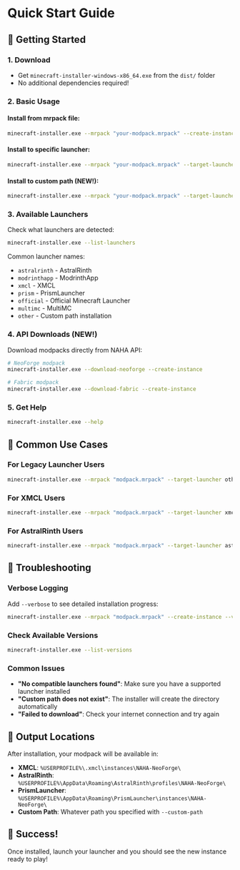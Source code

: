 # Quick Start Guide

## 🚀 Getting Started

### 1. Download

- Get `minecraft-installer-windows-x86_64.exe` from the `dist/` folder
- No additional dependencies required!

### 2. Basic Usage

#### Install from mrpack file:

```bash
minecraft-installer.exe --mrpack "your-modpack.mrpack" --create-instance
```

#### Install to specific launcher:

```bash
minecraft-installer.exe --mrpack "your-modpack.mrpack" --target-launcher xmcl --create-instance
```

#### Install to custom path (NEW!):

```bash
minecraft-installer.exe --mrpack "your-modpack.mrpack" --target-launcher other --custom-path "C:\Games\Minecraft" --create-instance
```

### 3. Available Launchers

Check what launchers are detected:

```bash
minecraft-installer.exe --list-launchers
```

Common launcher names:

- `astralrinth` - AstralRinth
- `modrinthapp` - ModrinthApp
- `xmcl` - XMCL
- `prism` - PrismLauncher
- `official` - Official Minecraft Launcher
- `multimc` - MultiMC
- `other` - Custom path installation

### 4. API Downloads (NEW!)

Download modpacks directly from NAHA API:

```bash
# NeoForge modpack
minecraft-installer.exe --download-neoforge --create-instance

# Fabric modpack
minecraft-installer.exe --download-fabric --create-instance
```

### 5. Get Help

```bash
minecraft-installer.exe --help
```

## 🎯 Common Use Cases

### For Legacy Launcher Users

```bash
minecraft-installer.exe --mrpack "modpack.mrpack" --target-launcher other --custom-path "C:\Users\%USERNAME%\AppData\Roaming\.minecraft" --create-instance
```

### For XMCL Users

```bash
minecraft-installer.exe --mrpack "modpack.mrpack" --target-launcher xmcl --create-instance
```

### For AstralRinth Users

```bash
minecraft-installer.exe --mrpack "modpack.mrpack" --target-launcher astralrinth --create-instance
```

## 🔧 Troubleshooting

### Verbose Logging

Add `--verbose` to see detailed installation progress:

```bash
minecraft-installer.exe --mrpack "modpack.mrpack" --create-instance --verbose
```

### Check Available Versions

```bash
minecraft-installer.exe --list-versions
```

### Common Issues

- **"No compatible launchers found"**: Make sure you have a supported launcher installed
- **"Custom path does not exist"**: The installer will create the directory automatically
- **"Failed to download"**: Check your internet connection and try again

## 📁 Output Locations

After installation, your modpack will be available in:

- **XMCL**: `%USERPROFILE%\.xmcl\instances\NAHA-NeoForge\`
- **AstralRinth**: `%USERPROFILE%\AppData\Roaming\AstralRinth\profiles\NAHA-NeoForge\`
- **PrismLauncher**: `%USERPROFILE%\AppData\Roaming\PrismLauncher\instances\NAHA-NeoForge\`
- **Custom Path**: Whatever path you specified with `--custom-path`

## 🎉 Success!

Once installed, launch your launcher and you should see the new instance ready to play!
